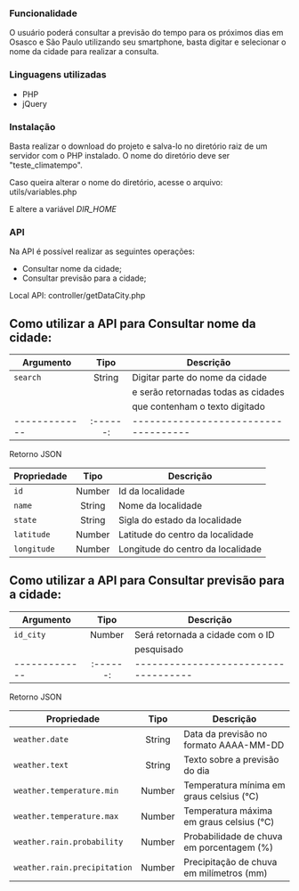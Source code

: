 ### Funcionalidade

O usuário poderá consultar a previsão do tempo para os próximos dias em Osasco e São Paulo utilizando seu smartphone, basta digitar e selecionar o nome da cidade para realizar a consulta.

### Linguagens utilizadas

- PHP
- jQuery

### Instalação

Basta realizar o download do projeto e salva-lo no diretório raiz de um servidor com o PHP instalado. O nome do diretório deve ser "teste_climatempo".

Caso queira alterar o nome do diretório, acesse o arquivo:
	utils/variables.php
	
E altere a variável 
	_DIR_HOME_	

### API

Na API é possível realizar as seguintes operações: 
- Consultar nome da cidade;
- Consultar previsão para a cidade;

Local API:
	controller/getDataCity.php
	
## Como utilizar a API para Consultar nome da cidade:

| Argumento     | Tipo   | Descrição                           |
| ------------- |:------:| ------------------------------------|
| `search`      | String | Digitar parte do nome da cidade     |
|               |		 | e serão retornadas todas as cidades | 
|               |		 | que contenham o texto digitado      |
| ------------- |:------:| ------------------------------------|

Retorno JSON 

| Propriedade   | Tipo   | Descrição                           |
| ------------- |:------:| ------------------------------------|
| `id`          | Number | Id da localidade                    |
| `name`        | String | Nome da localidade                  |
| `state`       | String | Sigla do estado da localidade       |
| `latitude`    | Number | Latitude do centro da localidade    |
| `longitude`   | Number | Longitude do centro da localidade   |


## Como utilizar a API para Consultar previsão para a cidade:

| Argumento     | Tipo   | Descrição                           |
| ------------- |:------:| ------------------------------------|
| `id_city`     | Number | Será retornada a cidade com o ID    | 
|               |		 | pesquisado      |
| ------------- |:------:| ------------------------------------|

Retorno JSON
 
| Propriedade                     | Tipo   | Descrição                                  |
| ------------------------------- |:------:| -------------------------------------------|
| `weather.date`                  | String | Data da previsão no formato AAAA-MM-DD     |
| `weather.text`                  | String | Texto sobre a previsão do dia              |
| `weather.temperature.min`       | Number | Temperatura mínima em graus celsius (°C)   |
| `weather.temperature.max`       | Number | Temperatura máxima em graus celsius (°C)   |
| `weather.rain.probability`      | Number | Probabilidade de chuva em porcentagem (%)  |
| `weather.rain.precipitation`    | Number | Precipitação de chuva em milímetros (mm)   |
